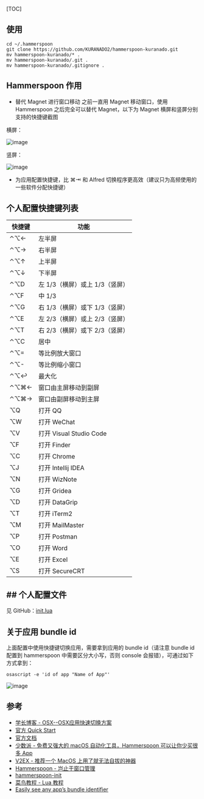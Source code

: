 [TOC]

## 使用
```
cd ~/.hammerspoon
git clone https://github.com/KURANADO2/hammerspoon-kuranado.git
mv hammerspoon-kuranado/* .
mv hammerspoon-kuranado/.git .
mv hammerspoon-kuranado/.gitignore .
```

## Hammerspoon 作用
- 替代 Magnet 进行窗口移动
之前一直用 Magnet 移动窗口，使用 Hammerspoon 之后完全可以替代 Magnet，以下为 Magnet 横屏和竖屏分别支持的快捷键截图

横屏：

![image](./images/horizontal.png)

竖屏：

![image](./images/vertical.png)

- 为应用配置快捷键，比 ⌘⇥ 和 Alfred 切换程序更高效（建议只为高频使用的一些软件分配快捷键）

## 个人配置快捷键列表

快捷键|功能
-|-
⌃⌥←|左半屏
⌃⌥→|右半屏
⌃⌥↑|上半屏
⌃⌥↓|下半屏
⌃⌥D|左 1/3（横屏）或上 1/3（竖屏）
⌃⌥F|中 1/3
⌃⌥G|右 1/3（横屏）或下 1/3（竖屏）
⌃⌥E|左 2/3（横屏）或上 2/3（竖屏）
⌃⌥T|右 2/3（横屏）或下 2/3（竖屏）
⌃⌥C|居中
⌃⌥=|等比例放大窗口
⌃⌥-|等比例缩小窗口
⌃⌥↩︎|最大化
⌃⌥⌘←|窗口由主屏移动到副屏
⌃⌥⌘→|窗口由副屏移动到主屏
⌥Q|打开 QQ
⌥W|打开 WeChat
⌥V|打开 Visual Studio Code
⌥F|打开 Finder
⌥C|打开 Chrome
⌥J|打开 Intellij IDEA
⌥N|打开 WizNote
⌥G|打开 Gridea
⌥D|打开 DataGrip
⌥T|打开 iTerm2
⌥M|打开 MailMaster
⌥P|打开 Postman
⌥O|打开 Word
⌥E|打开 Excel
⌥S|打开 SecureCRT

## ## 个人配置文件

见 GitHub：[init.lua](init.lua)

## 关于应用 bundle id

上面配置中使用快捷键切换应用，需要拿到应用的 bundle id（请注意 bundle id 配置到 hammerspoon 中需要区分大小写，否则 console 会报错），可通过如下方式拿到：
```
osascript -e 'id of app "Name of App"'
```

![image](./images/bundleid.png)

## 参考
- [学长博客 - OSX--OSX应用快速切换方案](https://mrdear.cn/posts/osx_app_switcher.html)
- [官方 Quick Start](https://www.hammerspoon.org/go/)
- [官方文档](http://www.hammerspoon.org/docs/)
- [少数派 - 免费又强大的 macOS 自动化工具，Hammerspoon 可以让你少买很多 App](https://sspai.com/post/53992)
- [V2EX - 推荐一个 MacOS 上用了就无法自拔的神器](https://www.v2ex.com/t/553241)
- [Hammerspoon - 岂止于窗口管理](https://zhuanlan.zhihu.com/p/72499152)
- [hammerspoon-init](https://github.com/rtoshiro/hammerspoon-init)
- [菜鸟教程 - Lua 教程](https://www.runoob.com/lua/lua-tutorial.html)
- [Easily see any app’s bundle identifier](https://robservatory.com/easily-see-any-apps-bundle-identifier/)
